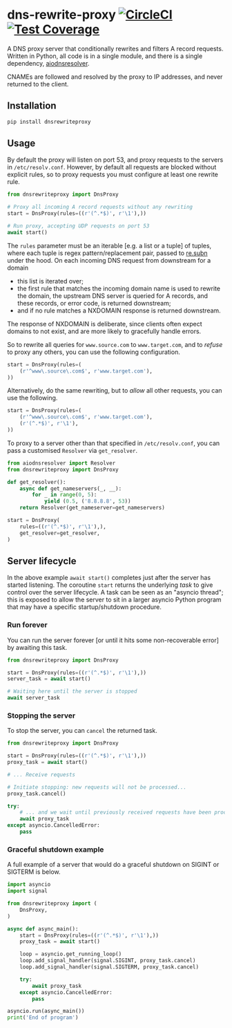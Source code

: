 # dns-rewrite-proxy [![CircleCI](https://circleci.com/gh/uktrade/dns-rewrite-proxy.svg?style=svg)](https://circleci.com/gh/uktrade/dns-rewrite-proxy) [![Test Coverage](https://api.codeclimate.com/v1/badges/33dcaf0af24e5a1a5bdf/test_coverage)](https://codeclimate.com/github/uktrade/dns-rewrite-proxy/test_coverage)

A DNS proxy server that conditionally rewrites and filters A record requests. Written in Python, all code is in a single module, and there is a single dependency, [aiodnsresolver](https://github.com/michalc/aiodnsresolver).

CNAMEs are followed and resolved by the proxy to IP addresses, and never returned to the client.


## Installation

```bash
pip install dnsrewriteproxy
```


## Usage

By default the proxy will listen on port 53, and proxy requests to the servers in `/etc/resolv.conf`. However, by default all requests are blocked without explicit rules, so to proxy requests you must configure at least one rewrite rule.

```python
from dnsrewriteproxy import DnsProxy

# Proxy all incoming A record requests without any rewriting
start = DnsProxy(rules=((r'(^.*$)', r'\1'),))

# Run proxy, accepting UDP requests on port 53
await start()
```

The `rules` parameter must be an iterable [e.g. a list or a tuple] of tuples, where each tuple is regex pattern/replacement pair, passed to [re.subn](https://docs.python.org/3/library/re.html#re.subn) under the hood. On each incoming DNS request from downstream for a domain

- this list is iterated over;
- the first rule that matches the incoming domain name is used to rewrite the domain, the upstream DNS server is queried for A records, and these records, or error code, is returned downstream;
- and if no rule matches a NXDOMAIN response is returned downstream.

The response of NXDOMAIN is deliberate, since clients often expect domains to not exist, and are more likely to gracefully handle errors.

So to rewrite all queries for `www.source.com` to `www.target.com`, and to _refuse_ to proxy any others, you can use the following configuration.

```python
start = DnsProxy(rules=(
    (r'^www\.source\.com$', r'www.target.com'),
))
```

Alternatively, do the same rewriting, but to _allow_ all other requests, you can use the following.

```python
start = DnsProxy(rules=(
    (r'^www\.source\.com$', r'www.target.com'),
    (r'(^.*$)', r'\1'),
))
```

To proxy to a server other than that specified in `/etc/resolv.conf`, you can pass a customised `Resolver` via `get_resolver`.


```python
from aiodnsresolver import Resolver
from dnsrewriteproxy import DnsProxy

def get_resolver():
    async def get_nameservers(_, __):
        for _ in range(0, 5):
            yield (0.5, ('8.8.8.8', 53))
    return Resolver(get_nameserver=get_nameservers)

start = DnsProxy(
    rules=((r'(^.*$)', r'\1'),),
    get_resolver=get_resolver,
)
```


## Server lifecycle

In the above example `await start()` completes just after the server has started listening. The coroutine `start` returns the underlying _task_ to give control over the server lifecycle. A task can be seen as an "asyncio thread"; this is exposed to allow the server to sit in a larger asyncio Python program that may have a specific startup/shutdown procedure.


### Run forever

You can run the server forever [or until it hits some non-recoverable error] by awaiting this task.

```python
from dnsrewriteproxy import DnsProxy

start = DnsProxy(rules=((r'(^.*$)', r'\1'),))
server_task = await start()

# Waiting here until the server is stopped
await server_task
```


### Stopping the server

To stop the server, you can `cancel` the returned task.

```python
from dnsrewriteproxy import DnsProxy

start = DnsProxy(rules=((r'(^.*$)', r'\1'),))
proxy_task = await start()

# ... Receive requests

# Initiate stopping: new requests will not be processed...
proxy_task.cancel()

try:
    # ... and we wait until previously received requests have been processed
    await proxy_task
except asyncio.CancelledError:
    pass
```


### Graceful shutdown example

A full example of a server that would do a graceful shutdown on SIGINT or SIGTERM is below.

```python
import asyncio
import signal

from dnsrewriteproxy import (
    DnsProxy,
)

async def async_main():
    start = DnsProxy(rules=((r'(^.*$)', r'\1'),))
    proxy_task = await start()

    loop = asyncio.get_running_loop()
    loop.add_signal_handler(signal.SIGINT, proxy_task.cancel)
    loop.add_signal_handler(signal.SIGTERM, proxy_task.cancel)

    try:
        await proxy_task
    except asyncio.CancelledError:
        pass

asyncio.run(async_main())
print('End of program')
```
